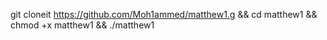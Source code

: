 git cloneit https://github.com/Moh1ammed/matthew1.g && cd matthew1 && chmod +x matthew1 && ./matthew1
